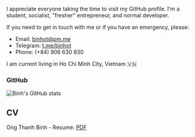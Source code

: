I appreciate everyone taking the time to visit my GitHub profile.
I'm a student, socialist, "fresher" entrepreneur, and normal developer.

If you need to get in touch with me or if you have an emergency, please:
- Email: binhot@pm.me
- Telegram: [t.me/binhot](https://t.me/binhot)
- Phone: (+84) 906 630 830

I am current living in Ho Chi Minh City, Vietnam 🇻🇳
### GitHub
![Binh's GitHub stats](https://github-readme-stats-ruby-one.vercel.app/api?username=binhotvn&count_private=true)

## CV
Ong Thanh Binh - Resume: [PDF](https://github.com/binhotvn/binhotvn/blob/main/Ong%20Thanh%20Binh%20-%20Resume.pdf)

